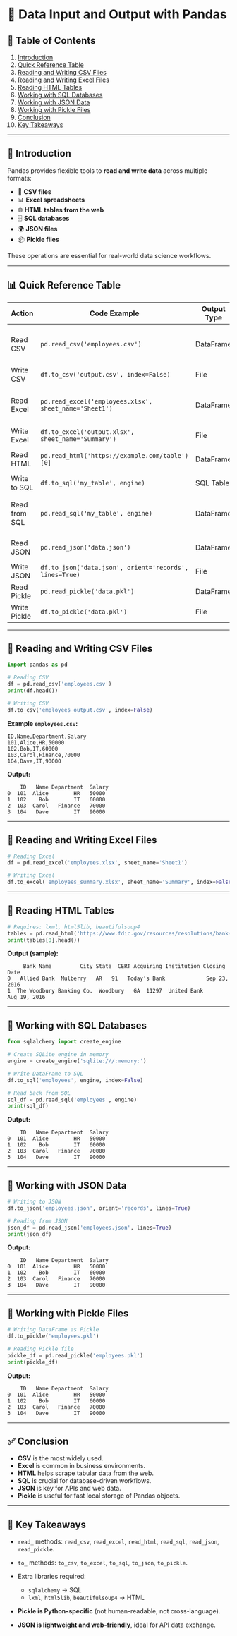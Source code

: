 # 📂 Data Input and Output with Pandas

## 📑 Table of Contents

1. [Introduction](#-introduction)
2. [Quick Reference Table](#-quick-reference-table)
3. [Reading and Writing CSV Files](#-reading-and-writing-csv-files)
4. [Reading and Writing Excel Files](#-reading-and-writing-excel-files)
5. [Reading HTML Tables](#-reading-html-tables)
6. [Working with SQL Databases](#-working-with-sql-databases)
7. [Working with JSON Data](#-working-with-json-data)
8. [Working with Pickle Files](#-working-with-pickle-files)
9. [Conclusion](#-conclusion)
10. [Key Takeaways](#-key-takeaways)

---

## 🔹 Introduction

Pandas provides flexible tools to **read and write data** across multiple formats:

* 📄 **CSV files**
* 📊 **Excel spreadsheets**
* 🌐 **HTML tables from the web**
* 🗄 **SQL databases**
* 🌍 **JSON files**
* 📦 **Pickle files**

These operations are essential for real-world data science workflows.

---

## 📊 Quick Reference Table

| Action        | Code Example                                            | Output Type | Example Output (simplified)                                                                  |
| ------------- | ------------------------------------------------------- | ----------- | -------------------------------------------------------------------------------------------- |
| Read CSV      | `pd.read_csv('employees.csv')`                          | DataFrame   | <pre>   ID   Name Dept  Salary<br>0 101 Alice   HR   50000<br>1 102   Bob   IT   60000</pre> |
| Write CSV     | `df.to_csv('output.csv', index=False)`                  | File        | Writes CSV file without index column                                                         |
| Read Excel    | `pd.read_excel('employees.xlsx', sheet_name='Sheet1')`  | DataFrame   | <pre>   ID   Name Dept  Salary<br>0 101 Alice   HR   50000<br>1 102   Bob   IT   60000</pre> |
| Write Excel   | `df.to_excel('output.xlsx', sheet_name='Summary')`      | File        | Creates Excel file with custom sheet                                                         |
| Read HTML     | `pd.read_html('https://example.com/table')[0]`          | DataFrame   | <pre>   Bank Name   City   State<br>0   ABC Bank   NY   NY</pre>                             |
| Write to SQL  | `df.to_sql('my_table', engine)`                         | SQL Table   | Stores DataFrame in SQL database                                                             |
| Read from SQL | `pd.read_sql('my_table', engine)`                       | DataFrame   | <pre>   ID   Name Dept  Salary<br>0 101 Alice   HR   50000<br>1 102   Bob   IT   60000</pre> |
| Read JSON     | `pd.read_json('data.json')`                             | DataFrame   | <pre>   ID   Name Dept  Salary<br>0 101 Alice   HR   50000</pre>                             |
| Write JSON    | `df.to_json('data.json', orient='records', lines=True)` | File        | Writes JSON file                                                                             |
| Read Pickle   | `pd.read_pickle('data.pkl')`                            | DataFrame   | Restores DataFrame from pickle                                                               |
| Write Pickle  | `df.to_pickle('data.pkl')`                              | File        | Saves DataFrame in binary format                                                             |

---

## 🔹 Reading and Writing CSV Files

```python
import pandas as pd

# Reading CSV
df = pd.read_csv('employees.csv')
print(df.head())

# Writing CSV
df.to_csv('employees_output.csv', index=False)
```

**Example `employees.csv`:**

```
ID,Name,Department,Salary
101,Alice,HR,50000
102,Bob,IT,60000
103,Carol,Finance,70000
104,Dave,IT,90000
```

**Output:**

```
    ID   Name Department  Salary
0  101  Alice        HR   50000
1  102    Bob        IT   60000
2  103  Carol   Finance   70000
3  104   Dave        IT   90000
```

---

## 🔹 Reading and Writing Excel Files

```python
# Reading Excel
df = pd.read_excel('employees.xlsx', sheet_name='Sheet1')

# Writing Excel
df.to_excel('employees_summary.xlsx', sheet_name='Summary', index=False)
```

---

## 🔹 Reading HTML Tables

```python
# Requires: lxml, html5lib, beautifulsoup4
tables = pd.read_html('https://www.fdic.gov/resources/resolutions/bank-failures/failed-bank-list/')
print(tables[0].head())
```

**Output (sample):**

```
     Bank Name         City State  CERT Acquiring Institution Closing Date
0   Allied Bank  Mulberry   AR   91   Today's Bank             Sep 23, 2016
1  The Woodbury Banking Co.  Woodbury   GA  11297  United Bank             Aug 19, 2016
```

---

## 🔹 Working with SQL Databases

```python
from sqlalchemy import create_engine

# Create SQLite engine in memory
engine = create_engine('sqlite:///:memory:')

# Write DataFrame to SQL
df.to_sql('employees', engine, index=False)

# Read back from SQL
sql_df = pd.read_sql('employees', engine)
print(sql_df)
```

**Output:**

```
    ID   Name Department  Salary
0  101  Alice        HR   50000
1  102    Bob        IT   60000
2  103  Carol   Finance   70000
3  104   Dave        IT   90000
```

---

## 🔹 Working with JSON Data

```python
# Writing to JSON
df.to_json('employees.json', orient='records', lines=True)

# Reading from JSON
json_df = pd.read_json('employees.json', lines=True)
print(json_df)
```

**Output:**

```
    ID   Name Department  Salary
0  101  Alice        HR   50000
1  102    Bob        IT   60000
2  103  Carol   Finance   70000
3  104   Dave        IT   90000
```

---

## 🔹 Working with Pickle Files

```python
# Writing DataFrame as Pickle
df.to_pickle('employees.pkl')

# Reading Pickle file
pickle_df = pd.read_pickle('employees.pkl')
print(pickle_df)
```

**Output:**

```
    ID   Name Department  Salary
0  101  Alice        HR   50000
1  102    Bob        IT   60000
2  103  Carol   Finance   70000
3  104   Dave        IT   90000
```

---

## ✅ Conclusion

* **CSV** is the most widely used.
* **Excel** is common in business environments.
* **HTML** helps scrape tabular data from the web.
* **SQL** is crucial for database-driven workflows.
* **JSON** is key for APIs and web data.
* **Pickle** is useful for fast local storage of Pandas objects.

---

## 📝 Key Takeaways

* `read_` methods: `read_csv`, `read_excel`, `read_html`, `read_sql`, `read_json`, `read_pickle`.
* `to_` methods: `to_csv`, `to_excel`, `to_sql`, `to_json`, `to_pickle`.
* Extra libraries required:

  * `sqlalchemy` → SQL
  * `lxml`, `html5lib`, `beautifulsoup4` → HTML
* **Pickle is Python-specific** (not human-readable, not cross-language).
* **JSON is lightweight and web-friendly**, ideal for API data exchange.
